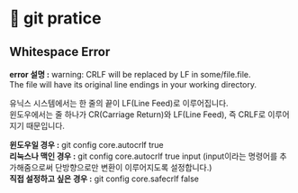 # 💪 git pratice

## Whitespace Error

__error 설명 :__ warning: CRLF will be replaced by LF in some/file.file.  
The file will have its original line endings in your working directory.  

유닉스 시스템에서는 한 줄의 끝이 LF(Line Feed)로 이루어집니다.  
윈도우에서는 줄 하나가 CR(Carriage Return)와 LF(Line Feed), 즉 CRLF로 이루어지기 때문입니다.   

__윈도우일 경우 :__ git config core.autocrlf true  
__리눅스나 맥인 경우 :__ git config core.autocrlf true input (input이라는 명령어를 추가해줌으로써 단방향으로만 변환이 이루어지도록 설정합니다.)  
__직접 설정하고 싶은 경우 :__ git config core.safecrlf false
